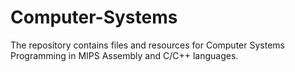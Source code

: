 # Computer-Systems  
  
  The repository contains files and resources for 
  Computer Systems Programming in MIPS Assembly and C/C++ languages.
